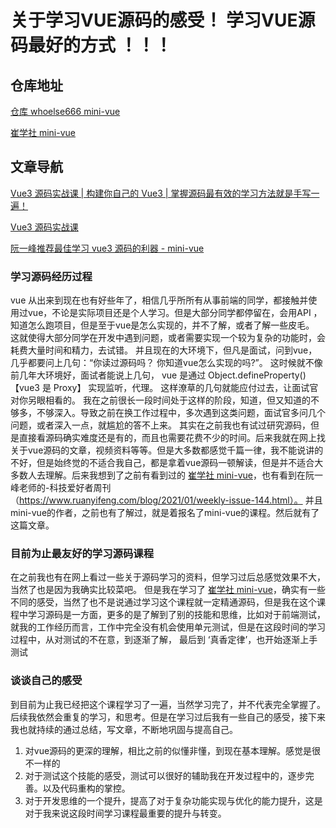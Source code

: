# 关于学习VUE源码的感受！ 学习VUE源码最好的方式 ！！！



## 仓库地址
[仓库 whoelse666 mini-vue](https://github.com/whoelse666/mini-vue)

[崔学社 mini-vue](https://github.com/cuixiaorui/mini-vue)


## 文章导航
[Vue3 源码实战课 | 构建你自己的 Vue3 | 掌握源码最有效的学习方法就是手写一遍！](https://www.bilibili.com/video/BV1R341177P7/?spm_id_from=333.999.0.0&vd_source=c90b419a9534f6e841d948b3eb33c78f)

[Vue3 源码实战课](https://cuixueshe.com/courses/mini-vue/guide.html)

[阮一峰推荐最佳学习 vue3 源码的利器 - mini-vue](https://www.bilibili.com/video/BV1Zy4y1J73E/?vd_source=c90b419a9534f6e841d948b3eb33c78f)



### 学习源码经历过程

  vue 从出来到现在也有好些年了，相信几乎所所有从事前端的同学，都接触并使用过vue，不论是实际项目还是个人学习。但是大部分同学都停留在，会用API ，知道怎么跑项目，但是至于vue是怎么实现的，并不了解，或者了解一些皮毛。 这就使得大部分同学在开发中遇到问题，或者需要实现一个较为复杂的功能时，会耗费大量时间和精力，去试错。 并且现在的大环境下，但凡是面试，问到vue，几乎都要问上几句：“你读过源码吗？ 你知道vue怎么实现的吗?”。  这时候就不像前几年大环境好，面试者能说上几句， vue 是通过 Object.defineProperty() 【vue3 是 Proxy】 实现监听，代理。 这样潦草的几句就能应付过去，让面试官对你另眼相看的。 我在之前很长一段时间处于这样的阶段，知道，但又知道的不够多，不够深入。导致之前在换工作过程中，多次遇到这类问题，面试官多问几个问题，或者深入一点，就尴尬的答不上来。
  其实在之前我也有试过研究源码，但是直接看源码确实难度还是有的，而且也需要花费不少的时间。后来我就在网上找关于vue源码的文章，视频资料等等。但是大多数都感觉千篇一律，我不能说讲的不好，但是始终觉的不适合我自己，都是拿着vue源码一顿解读，但是并不适合大多数人去理解。后来我想到了之前有看到过的 [崔学社 mini-vue](https://github.com/cuixiaorui/mini-vue)，也有看到在阮一峰老师的-科技爱好者周刊（https://www.ruanyifeng.com/blog/2021/01/weekly-issue-144.html）。
并且mini-vue的作者，之前也有了解过，就是着报名了mini-vue的课程。然后就有了这篇文章。

 ### 目前为止最友好的学习源码课程
  在之前我也有在网上看过一些关于源码学习的资料，但学习过后总感觉效果不大，当然了也是因为我确实比较菜吧。 但是我在学习了 [崔学社 mini-vue](https://github.com/cuixiaorui/mini-vue)，确实有一些不同的感受，当然了也不是说通过学习这个课程就一定精通源码，但是我在这个课程中学习源码是一方面，更多的是了解到了别的技能和思维，比如对于前端测试，就我的工作经历而言，工作中完全没有机会使用单元测试，但是在这段时间的学习过程中，从对测试的不在意，到逐渐了解， 最后到 ‘真香定律’，也开始逐渐上手测试

  
  
 ### 谈谈自己的感受
到目前为止我已经把这个课程学习了一遍，当然学习完了，并不代表完全掌握了。后续我依然会重复的学习，和思考。但是在学习过后我有一些自己的感受，接下来我也就持续的通过总结，写文章，不断地巩固与提高自己。

1. 对vue源码的更深的理解，相比之前的似懂非懂，到现在基本理解。感觉是很不一样的
2. 对于测试这个技能的感受，测试可以很好的辅助我在开发过程中的，逐步完善。以及代码重构的掌控。
3. 对于开发思维的一个提升，提高了对于复杂功能实现与优化的能力提升，这是对于我来说这段时间学习课程最重要的提升与转变。



 

